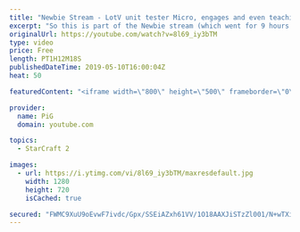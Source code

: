 ```yaml
---
title: "Newbie Stream - LotV unit tester Micro, engages and even teaching PiG some stuff!"
excerpt: "So this is part of the Newbie stream (which went for 9 hours and if you guys really want i can upload that as a huge block) and the map we play on is \"LOTV Unit Tester\", if you go to custom - arcade just search for it.  Shoutout to Bulya and TripleHelix (thats me btw haha) for setting this up and microing/showcasing"
originalUrl: https://youtube.com/watch?v=8l69_iy3bTM
type: video
price: Free
length: PT1H12M18S
publishedDateTime: 2019-05-10T16:00:04Z
heat: 50

featuredContent: "<iframe width=\"800\" height=\"500\" frameborder=\"0\" src=\"https://www.youtube.com/embed/8l69_iy3bTM\" allow=\"accelerometer; autoplay; encrypted-media; gyroscope; picture-in-picture\" allowfullscreen></iframe>"

provider:
  name: PiG
  domain: youtube.com

topics:
  - StarCraft 2

images:
  - url: https://i.ytimg.com/vi/8l69_iy3bTM/maxresdefault.jpg
    width: 1280
    height: 720
    isCached: true

secured: "FWMC9XuU9oEvwF7ivdc/Gpx/SSEiAZxh61VV/1O18AAXJiSTzZl001/N+wTXihFpegBqYRl7TPkdtKkSA1V1l351BeOsNg87ErBJD2ysbgztfzTiY0bjl55Li8W2eK1qp08wt+lgNc/QI353091Ks6nVTuqcpNbuChMw4UX0NareOAhnVkqNz74nP9Dehg8GtFPuFOFZMwNJeoAeVD4K1KKu0CXFB3FAa8FrwkqHxWAKlCqYhdAxTXGe8gJz73U7FnIyZvFINdeRkPHhWb5/vq2Jx5n+9N9Nmi2E10OIQPgSISK8h59FA6h8AgVp9PA9RElh85D+Yj1KTWuNWJTawS+LMJLaomwOf0qIJFrN2P+usoZGmcffbpb2+FOelwc2bvDc3YkdyJudUuhpRycjcf7MA4APsJgYPsAquQ69asM=;c7fB6EEZkg4nYN2+P+yz+w=="
---
```


